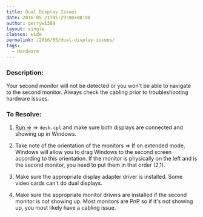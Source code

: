 ```yaml
---
title: Dual Display Issues
date: 2016-05-21T05:29:00+00:00
author: gerryw1389
layout: single
classes: wide
permalink: /2016/05/dual-display-issues/
tags:
  - Hardware
---
```

<!--more-->

### Description:

Your second monitor will not be detected or you won't be able to navigate to the second monitor. Always check the cabling prior to troubleshooting hardware issues.

### To Resolve:

1. [Run =>](https://automationadmin.com/2016/05/command-prompt-overview/) => `desk.cpl` and make sure both displays are connected and showing up in Windows.

2. Take note of the orientation of the monitors => If on extended mode, Windows will allow you to drag Windows to the second screen according to this orientation. If the monitor is physically on the left and is the second monitor, you need to put them in that order (2,1).

3. Make sure the appropriate display adapter driver is installed. Some video cards can't do dual displays.

4. Make sure the appropriate monitor drivers are installed if the second monitor is not showing up. Most monitors are PnP so if it's not showing up, you most likely have a cabling issue.